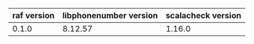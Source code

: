 | raf version  | libphonenumber version | scalacheck version |
|--------------|------------------------|--------------------|
| 0.1.0        | 8.12.57                | 1.16.0             |